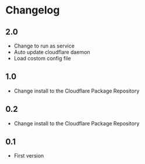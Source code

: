 # Changelog

## 2.0
- Change to run as service
- Auto update cloudflare daemon
- Load costom config file

## 1.0

- Change install to the Cloudflare Package Repository

## 0.2

- Change install to the Cloudflare Package Repository

## 0.1

- First version

